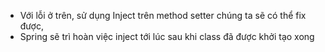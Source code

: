 - Với lỗi ở trên, sử dụng Inject trên method setter chúng ta sẽ có thể fix được, 
- Spring sẽ trì hoàn việc inject tới lúc sau khi class đã được khởi tạo xong
